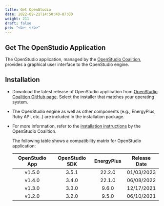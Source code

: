 ```yaml
---
title: Get OpenStudio
date: 2022-09-21T14:50:40-07:00
weight: 211
draft: false
pre: "<b>- </b>"
---
```


## Get The OpenStudio Application

The OpenStudio application, managed by the [OpenStudio Coalition](https://openstudiocoalition.org/), provides a graphical user interface to the OpenStudio engine.


## Installation
* Download the latest release of OpenStudio application from [OpenStudio Coalition GitHub page](https://github.com/openstudiocoalition/OpenStudioApplication/releases). Select the installer that matches your operating system.
* The OpenStudio engine as well as other components (e.g., EnergyPlus, Ruby API, etc..) are included in the installation package.
* For more information, refer to the [installation instructions](https://openstudiocoalition.org/getting_started/getting_started/) by the OpenStudio Coalition.  
 
  
  The following table shows a compatibility matrix for OpenStudio application:


    | OpenStudio App   | OpenStudio SDK   |EnergyPlus| Release Date|
    | :-------:| :------: | :------: | :--------: |
    | v1.5.0   | 3.5.1    | 22.2.0   | 01/03/2023 |
    | v1.4.0   | 3.4.0    | 22.1.0   | 06/08/2022 |
    | v1.3.0   | 3.3.0    | 9.6.0    | 12/17/2021 |
    | v1.2.0   | 3.2.0    | 9.5.0    | 06/10/2021 |

  
